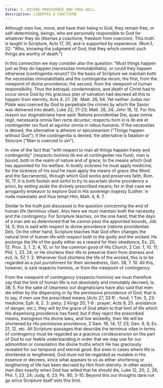 ```yaml
---
title: 5. DIVINE PROVIDENCE AND FREE WILL.
description: LIBERTAS A COACTIONE
---
```


Although men live, move, and have their being in God, they remain free, or self-determining, beings, who are personally responsible to God for whatever they do (libertas a coactione, freedom from coercion). This truth is taught in Scripture, Acts 17, 30, and is supported by experience. (Rom.1, 32: "Who, knowing the judgment of God, that they which commit such things are worthy of death.")

In this connection we may consider also the question: "Must things happen just as they do happen (necessitas immutabilitatis), or could they happen otherwise (contingentia rerum)? On the basis of Scripture we maintain both the necessitas immutabilitatis and the contingentia rerum; the first, from the viewpoint of divine providence; the second, from the viewpoint of human responsibility. Thus the betrayal, condemnation, and death of Christ had to occur since God by His gracious plan of salvation had decreed all this to happen from eternity, Acts 4, 27. 28; ·Matt. 26, 54. Yet neither Judas nor Pilate was coerced by God to perpetrate the crimes by which the Savior was delivered into death, Luke 22, 21-23; Matt. 26, 24; John 19, 12. For this reason our dogmaticians have said: Ratione providentiae Dei, quae omnia regit, necessaria omnia fieri recte dicuntur; respectu hom in is lib ere et contingenter res fiunt et aguntur omnia in rebus humanis. If the necessitas is denied, the alternative is atheism or epicureanism ("Things happen without God"); if the contingentia is denied, the alternative is fatalism or Stoicism ("Man is coerced to sin").

In view of the fact that "with respect to man all things happen freely and contingently" (respectu hominis lib ere et contingenter res fiunt), man is bound, both in the realm of nature and of grace, to the means which God has appointed for his welfare. In bodily sickness he must apply medicine; for the sickness of his soul he must apply the means of grace (the Word and the Sacraments), through which God works and preserves faith, Rom. 10, 17. It is both foolish and sinful to try to ascertain divine providence a priori, by setting aside the divinely prescribed means; for in that case we arrogantly endeavor to explore God in His sovereign majesty (Luther: in nuda maiestate) and thus tempt Him, Matt. 4, 6. 7.

Similar to the truth just discussed is the question concerning the end of human life (terminus vitae). Also here we must maintain both the necessity and the contingency. For Scripture teaches, on the one hand, that the days of a man are so determined that he cannot pass the appointed bounds, Job 14, 5; this is said with respect to divine providence (ratione providentiae Dei). On the other hand, Scripture teaches that God often changes the natural limit of human life with respect both to the godly and the wicked. He prolongs the life of the godly either as a reward for their obedience, Ex. 20, 12; Prov. 3, 1. 2; 4, 10, or for the common good of His Church, 2 Cor. 1, 10. 11; Phil. 1, 23. 24; or He shortens their life to preserve them from distress and evil, Is. 57, 1. 2. Whenever God shortens the life of the wicked, this is to be regarded as a just punishment for their wickedness, Gen. 38, 7. 10. All this, however, is said respectu hominis, or from the viewpoint of contingency.

From the viewpoint of contingency (respectu hominis) we must therefore say that the limit of human life is not absolutely and immutably decreed, Is. 38, 5. For the sake of clearness our dogmaticians have also said that men die either by the dispensing or by the permissive providence of God; that is to say, if men use the prescribed means (Acts 27, 33 ff. : food; 1 Tim. 5, 23: medicine; Eph. 6, 2. 3: piety; 2 Kings 20, 1-6 : prayer; Acts 9, 25: avoidance of danger, etc.), they will by the grace of God attain to that limit of life which His dispensing providence has fixed; but if they reject the prescribed means, transgress His divine laws, and live wickedly, their life will be shortened by His permissive providence, 2 Sam. 18, 14; 17, 23; Gen. 9, 6; Ex. 21, 12, etc. All Scripture-passages that describe the terminus vitae in terms of contingency must be regarded as a gracious condescension on the part of God to our feeble understanding in order that we may use for our admonition or consolation the divine truths which He has graciously revealed for our temporal and eternal good. But even in cases where life is shortened or lengthened, God must not be regarded as mutable in His essence or decrees, since what appears to us as either shortening or lengthening of life has been decreed by Him from eternity. In other words, man dies exactly when God has willed that he should die, Luke 12, 20; 2, 26; Phil. 1, 23. 24; Judg. 6, 23; Ps. 90, 3-10. Beyond this our thoughts dare not go since Scripture itself sets this limit.